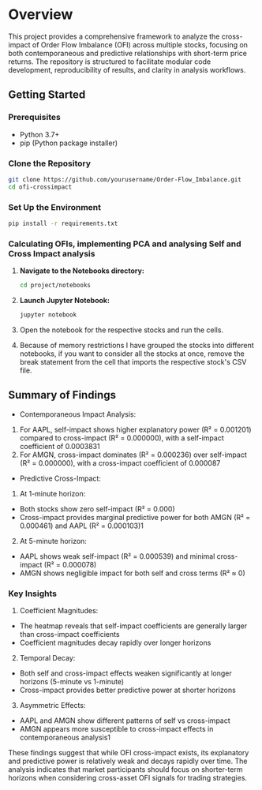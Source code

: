 #  Overview
This project provides a comprehensive framework to analyze the cross-impact of Order Flow Imbalance (OFI) across multiple stocks, focusing on both contemporaneous and predictive relationships with short-term price returns. 
The repository is structured to facilitate modular code development, reproducibility of results, and clarity in analysis workflows.

## Getting Started
### Prerequisites

- Python 3.7+
- pip (Python package installer)

### Clone the Repository
```bash
git clone https://github.com/yourusername/Order-Flow_Imbalance.git
cd ofi-crossimpact
```

### Set Up the Environment

   ```bash
   pip install -r requirements.txt
   ```

### Calculating OFIs, implementing PCA and analysing Self and Cross Impact analysis

1. **Navigate to the Notebooks directory:**

   ```bash
   cd project/notebooks
   ```

2. **Launch Jupyter Notebook:**

   ```bash
   jupyter notebook
   ```

3. Open the notebook for the respective stocks and run the cells.
4. Because of memory restrictions I have grouped the stocks into different notebooks, if you want to consider all the stocks at once, remove the break statement from the cell that imports the respective stock's CSV file.

##  Summary of Findings
-  Contemporaneous Impact Analysis:
1.  For AAPL, self-impact shows higher explanatory power (R² = 0.001201) compared to cross-impact (R² = 0.000000), with a self-impact coefficient of 0.0003831
2.  For AMGN, cross-impact dominates (R² = 0.000236) over self-impact (R² = 0.000000), with a cross-impact coefficient of 0.000087
   
-  Predictive Cross-Impact:
1.  At 1-minute horizon:
-  Both stocks show zero self-impact (R² = 0.000)
-  Cross-impact provides marginal predictive power for both AMGN (R² = 0.000461) and AAPL (R² = 0.000103)1
2.  At 5-minute horizon:
-  AAPL shows weak self-impact (R² = 0.000539) and minimal cross-impact (R² = 0.000078)
-  AMGN shows negligible impact for both self and cross terms (R² ≈ 0)

###  Key Insights
1.  Coefficient Magnitudes:
-  The heatmap reveals that self-impact coefficients are generally larger than cross-impact coefficients
-  Coefficient magnitudes decay rapidly over longer horizons
  
2. Temporal Decay:
-  Both self and cross-impact effects weaken significantly at longer horizons (5-minute vs 1-minute)
-  Cross-impact provides better predictive power at shorter horizons
  
3.  Asymmetric Effects:
-  AAPL and AMGN show different patterns of self vs cross-impact
-  AMGN appears more susceptible to cross-impact effects in contemporaneous analysis1

These findings suggest that while OFI cross-impact exists, its explanatory and predictive power is relatively weak and decays rapidly over time. 
The analysis indicates that market participants should focus on shorter-term horizons when considering cross-asset OFI signals for trading strategies.


